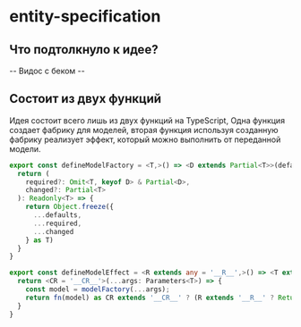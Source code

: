 # entity-specification

## Что подтолкнуло к идее?
-- Видос с беком --

## Состоит из двух функций

Идея состоит всего лишь из двух функций на
TypeScript, Одна функция создает фабрику для
моделей, вторая функция используя созданную фабрику
реализует эффект, который можно выполнить от переданной
модели.

```ts
export const defineModelFactory = <T,>() => <D extends Partial<T>>(defaults?: D) => {
  return (
    required?: Omit<T, keyof D> & Partial<D>,
    changed?: Partial<T>
  ): Readonly<T> => {
    return Object.freeze({
      ...defaults,
      ...required,
      ...changed
    } as T)
  }
}

export const defineModelEffect = <R extends any = '__R__',>() => <T extends (...args: any[]) => any>(modelFactory: T, fn: (model: ReturnType<T>) => R extends '__R__' ? ReturnType<T> : R) => {
  return <CR = '__CR__'>(...args: Parameters<T>) => {
    const model = modelFactory(...args);
    return fn(model) as CR extends '__CR__' ? (R extends '__R__' ? ReturnType<T> : R) : CR
  }
}
```
